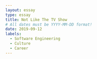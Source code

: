 ```yaml
---
layout: essay
type: essay
title: Not Like The TV Show
# All dates must be YYYY-MM-DD format!
date: 2019-09-12
labels:
  - Software Engineering
  - Culture
  - Career
---
```

